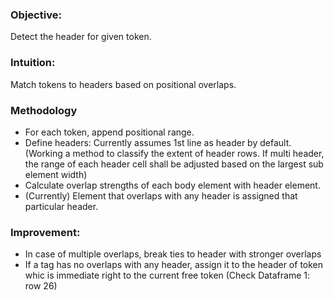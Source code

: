 ### Objective: 
Detect the header for given token. 

### Intuition: 
Match tokens to headers based on positional overlaps. 

### Methodology
- For each token, append positional range. 
- Define headers: Currently assumes 1st line as header by default. (Working a method to classify the extent of header rows. If multi header, the range of each header cell shall be adjusted based on the largest sub element width)
- Calculate overlap strengths of each body element with header element. 
- (Currently) Element that overlaps with any header is assigned that particular header. 

### Improvement: 
- In case of multiple overlaps, break ties to header with stronger overlaps
- If a tag has no overlaps with any header, assign it to the header of token whic is immediate right to the current free token (Check Dataframe 1: row 26)